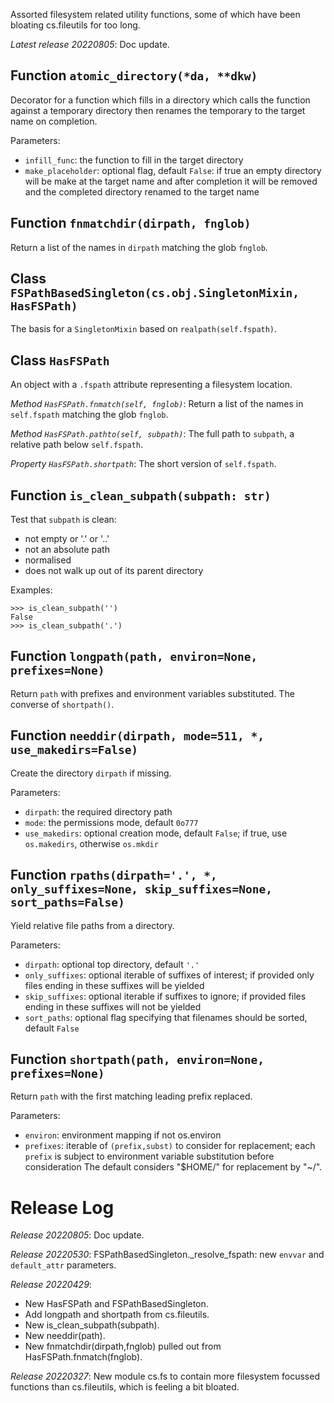 Assorted filesystem related utility functions,
some of which have been bloating cs.fileutils for too long.

*Latest release 20220805*:
Doc update.

## Function `atomic_directory(*da, **dkw)`

Decorator for a function which fills in a directory
which calls the function against a temporary directory
then renames the temporary to the target name on completion.

Parameters:
* `infill_func`: the function to fill in the target directory
* `make_placeholder`: optional flag, default `False`:
  if true an empty directory will be make at the target name
  and after completion it will be removed and the completed
  directory renamed to the target name

## Function `fnmatchdir(dirpath, fnglob)`

Return a list of the names in `dirpath` matching the glob `fnglob`.

## Class `FSPathBasedSingleton(cs.obj.SingletonMixin, HasFSPath)`

The basis for a `SingletonMixin` based on `realpath(self.fspath)`.

## Class `HasFSPath`

An object with a `.fspath` attribute representing a filesystem location.

*Method `HasFSPath.fnmatch(self, fnglob)`*:
Return a list of the names in `self.fspath` matching the glob `fnglob`.

*Method `HasFSPath.pathto(self, subpath)`*:
The full path to `subpath`, a relative path below `self.fspath`.

*Property `HasFSPath.shortpath`*:
The short version of `self.fspath`.

## Function `is_clean_subpath(subpath: str)`

Test that `subpath` is clean:
- not empty or '.' or '..'
- not an absolute path
- normalised
- does not walk up out of its parent directory

Examples:

    >>> is_clean_subpath('')
    False
    >>> is_clean_subpath('.')

## Function `longpath(path, environ=None, prefixes=None)`

Return `path` with prefixes and environment variables substituted.
The converse of `shortpath()`.

## Function `needdir(dirpath, mode=511, *, use_makedirs=False)`

Create the directory `dirpath` if missing.

Parameters:
* `dirpath`: the required directory path
* `mode`: the permissions mode, default `0o777`
* `use_makedirs`: optional creation mode, default `False`;
  if true, use `os.makedirs`, otherwise `os.mkdir`

## Function `rpaths(dirpath='.', *, only_suffixes=None, skip_suffixes=None, sort_paths=False)`

Yield relative file paths from a directory.

Parameters:
* `dirpath`: optional top directory, default `'.'`
* `only_suffixes`: optional iterable of suffixes of interest;
  if provided only files ending in these suffixes will be yielded
* `skip_suffixes`: optional iterable if suffixes to ignore;
  if provided files ending in these suffixes will not be yielded
* `sort_paths`: optional flag specifying that filenames should be sorted,
  default `False`

## Function `shortpath(path, environ=None, prefixes=None)`

Return `path` with the first matching leading prefix replaced.

Parameters:
* `environ`: environment mapping if not os.environ
* `prefixes`: iterable of `(prefix,subst)` to consider for replacement;
  each `prefix` is subject to environment variable
  substitution before consideration
  The default considers "$HOME/" for replacement by "~/".

# Release Log



*Release 20220805*:
Doc update.

*Release 20220530*:
FSPathBasedSingleton._resolve_fspath: new `envvar` and `default_attr` parameters.

*Release 20220429*:
* New HasFSPath and FSPathBasedSingleton.
* Add longpath and shortpath from cs.fileutils.
* New is_clean_subpath(subpath).
* New needdir(path).
* New fnmatchdir(dirpath,fnglob) pulled out from HasFSPath.fnmatch(fnglob).

*Release 20220327*:
New module cs.fs to contain more filesystem focussed functions than cs.fileutils, which is feeling a bit bloated.
